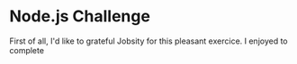 # Node.js Challenge

First of all, I'd like to grateful Jobsity for this pleasant exercice. I enjoyed to complete 
